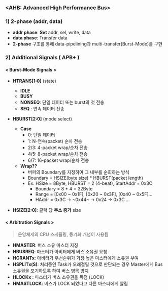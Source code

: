 ### <AHB: Advanced High Performance Bus>
### 1) 2-phase (addr, data)
- __addr phase__: __Set__  addr, sel, write, data
- __data phase__: Transfer data
- __2-phase__ 구조를 통해 data-pipelining과 multi-transfer(Burst-Mode)를 구현

### 2) Additional Signals ( APB+ )
#### < Burst-Mode Signals >
* __HTRANS[1:0]__ (state)
  * __IDLE__ 
  * __BUSY__ 
  * __NONSEQ__: 단일 데이터 또는 burst의 첫 전송
  * __SEQ__   : 연속 데이터 전송
   
* __HBURST[2:0]__ (mode select)
  * __Case__
    * 0: 단일 데이터
    * 1: N-연속(packet) 순차 전송
    * 2/3: 4-packet wrap/순차 전송
    * 4/5: 8-packet wrap/순차 전송
    * 6/7: 16-packet wrap/순차 전송
  * __Wrap??__
    * 버퍼의 Boundary를 지정하여 그 내부를 순회하는 방식
    * Boundary = HSIZE(byte size) * HBURST(packet length)
    * Ex. HSize = 8Byte, HBURST = 2 (4-beat), StartAddr = 0x3C
      * Boundary  = 8 * 4 = 32Byte
      * Range     = [0x00 ~ 0x1F], [0x20 ~ 0x3F], [0x40 ~ 0x5F]...
      * HAddr     = 0x3C -> ~0x44~ -> 0x24 -> 0x3C ...
  
* __HSIZE[2:0]__: 클럭 당 __주소 증가__ size

#### < Arbitration Signals >
> 운영체제의 CPU 스케쥴링, 동기화 개념이 사용됨
* __HMASTER__: 버스 소유 마스터 지칭
* __HBUSREQ__: 마스터가 아비터에게 버스 소유권 요청
* __HGRANTx__: 아비터가 우선순위가 가장 높은 마스터에게 소유권 부여
* __HSPLITx(S)__: 처리중인 Task가 오래걸릴 것으로 판단되는 경우 Master에게 Bus 소유권을 포기하도록 하여 버스 병목 방지
* __HLOCKx__ : 마스터가 버스 소유권을 독점 (LOCK)
* __HMASTLOCK__: 버스가 LOCK 되었다고 다른 마스터에게 알림 

